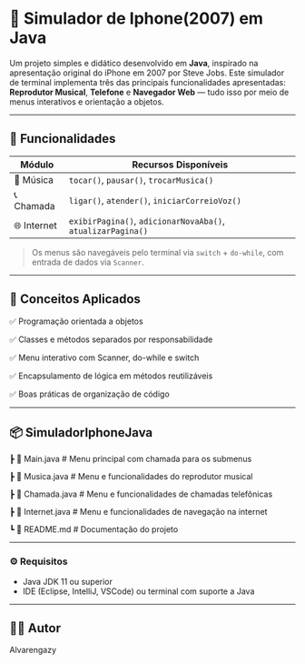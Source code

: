 # 📱 Simulador de Iphone(2007) em Java

Um projeto simples e didático desenvolvido em **Java**, inspirado na apresentação original do iPhone em 2007 por Steve Jobs. Este simulador de terminal implementa três das principais funcionalidades apresentadas: **Reprodutor Musical**, **Telefone** e **Navegador Web** — tudo isso por meio de menus interativos e orientação a objetos.

---

## 🔧 Funcionalidades

| Módulo         | Recursos Disponíveis                                       |
|----------------|------------------------------------------------------------|
| 🎵 Música       | `tocar()`, `pausar()`, `trocarMusica()`                   |
| 📞 Chamada      | `ligar()`, `atender()`, `iniciarCorreioVoz()`            |
| 🌐 Internet     | `exibirPagina()`, `adicionarNovaAba()`, `atualizarPagina()` |

> Os menus são navegáveis pelo terminal via `switch` + `do-while`, com entrada de dados via `Scanner`.

---

## 🧠 Conceitos Aplicados
✅ Programação orientada a objetos

✅ Classes e métodos separados por responsabilidade

✅ Menu interativo com Scanner, do-while e switch

✅ Encapsulamento de lógica em métodos reutilizáveis

✅ Boas práticas de organização de código

---


## 📦 SimuladorIphoneJava

┣ 📜 Main.java # Menu principal com chamada para os submenus

┣ 📜 Musica.java # Menu e funcionalidades do reprodutor musical

┣ 📜 Chamada.java # Menu e funcionalidades de chamadas telefônicas

┣ 📜 Internet.java # Menu e funcionalidades de navegação na internet

┗ 📄 README.md # Documentação do projeto


---

### ⚙️ Requisitos

- Java JDK 11 ou superior
- IDE (Eclipse, IntelliJ, VSCode) ou terminal com suporte a Java
---

## 👨‍💻 Autor
Alvarengazy

